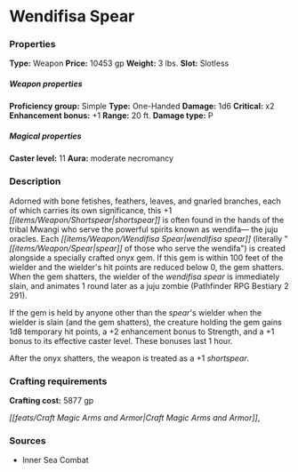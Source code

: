 ﻿---
Title: "Wendifisa Spear"
Type: "Weapon"
Price: "10453 gp"
Weight: "3 lbs."
Slot: "Slotless"
Proficiency group: "Simple"
Weapon properties Type: "One-Handed"
Damage: "1d6"
Critical: "x2"
Enhancement bonus: "+1"
Range: "20 ft."
Damage type: "P"
Caster level: "11"
Aura: "moderate necromancy"
Description: |
  "Adorned with bone fetishes, feathers, leaves, and gnarled branches, each of which carries its own significance, this _+1 shortspear_ is often found in the hands of the tribal Mwangi who serve the powerful spirits known as wendifa— the juju oracles. Each _wendifisa spear_ (literally "spear of those who serve the wendifa") is created alongside a specially crafted onyx gem. If this gem is within 100 feet of the wielder and the wielder's hit points are reduced below 0, the gem shatters. When the gem shatters, the wielder of the _wendifisa spear_ is immediately slain, and animates 1 round later as a juju zombie (_Pathfinder RPG Bestiary 2_ 291).
  If the gem is held by anyone other than the spear's wielder when the wielder is slain (and the gem shatters), the creature holding the gem gains 1d8 temporary hit points, a +2 enhancement bonus to Strength, and a +1 bonus to its effective caster level. These bonuses last 1 hour.
  After the onyx shatters, the weapon is treated as a _+1 shortspear_."
Crafting cost: "5877 gp"
Sources: "['Inner Sea Combat']"
---

# Wendifisa Spear

### Properties

**Type:** Weapon **Price:** 10453 gp **Weight:** 3 lbs. **Slot:** Slotless

##### Weapon properties

**Proficiency group:** Simple **Type:** One-Handed **Damage:** 1d6 **Critical:** x2 **Enhancement bonus:** +1 **Range:** 20 ft. **Damage type:** P

##### Magical properties

**Caster level:** 11 **Aura:** moderate necromancy

### Description

Adorned with bone fetishes, feathers, leaves, and gnarled branches, each of which carries its own significance, this +1 _[[items/Weapon/Shortspear|shortspear]]_ is often found in the hands of the tribal Mwangi who serve the powerful spirits known as wendifa— the juju oracles. Each _[[items/Weapon/Wendifisa Spear|wendifisa spear]]_ (literally "_[[items/Weapon/Spear|spear]]_ of those who serve the wendifa") is created alongside a specially crafted onyx gem. If this gem is within 100 feet of the wielder and the wielder's hit points are reduced below 0, the gem shatters. When the gem shatters, the wielder of the _wendifisa spear_ is immediately slain, and animates 1 round later as a juju zombie (Pathfinder RPG Bestiary 2 291).

If the gem is held by anyone other than the _spear_'s wielder when the wielder is slain (and the gem shatters), the creature holding the gem gains 1d8 temporary hit points, a +2 enhancement bonus to Strength, and a +1 bonus to its effective caster level. These bonuses last 1 hour.

After the onyx shatters, the weapon is treated as a +1 _shortspear_.

### Crafting requirements

**Crafting cost:** 5877 gp

_[[feats/Craft Magic Arms and Armor|Craft Magic Arms and Armor]]_,

### Sources

* Inner Sea Combat